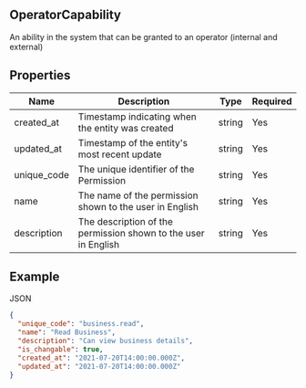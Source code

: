 ## OperatorCapability

An ability in the system that can be granted to an operator (internal and external)

## Properties

| Name | Description | Type | Required |
| --- | --- | --- | --- |
| created_at | Timestamp indicating when the entity was created | string | Yes |
| updated_at | Timestamp of the entity's most recent update | string | Yes |
| unique_code | The unique identifier of the Permission | string | Yes |
| name | The name of the permission shown to the user in English  | string | Yes |
| description | The description of the permission shown to the user in English | string | Yes |

## Example

JSON

```json
{
  "unique_code": "business.read",
  "name": "Read Business",
  "description": "Can view business details",
  "is_changable": true,
  "created_at": "2021-07-20T14:00:00.000Z",
  "updated_at": "2021-07-20T14:00:00.000Z"
}
```
